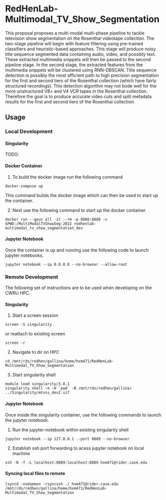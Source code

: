 # RedHenLab-Multimodal_TV_Show_Segmentation

This proposal proposes a multi-modal multi-phase pipeline to tackle television show segmentation on the Rosenthal videotape collection. The two-stage pipeline will begin with feature filtering using pre-trained classifiers and heuristic-based approaches. This stage will produce noisy title sequence segmented data containing audio, video, and possibly text. These extracted multimedia snippets will then be passed to the second pipeline stage. In the second stage, the extracted features from the multimedia snippets will be clustered using RNN-DBSCAN. Title sequence detection is possibly the most efficient path to high precision segmentation for the first and second tiers of the Rosenthal collection (which have fairly structured recordings). This detection algorithm may not bode well for the more unstructured V8+ and V4 VCR tapes in the Rosenthal collection. Therefore the goal is to produce accurate video cuts and split metadata results for the first and second tiers of the Rosenthal collection.


## Usage

### Local Development

#### Singularity 

TODO:

#### Docker Container

1. To build the docker image run the following command

```
docker-compose up
```

This command builds the docker image which can then be used to start up the container.

2. Next use the following command to start up the docker container

```
docker run --gpus all -it --rm -p 8888:8888 -v $PWD:/MultiModalTVShowSeg-2022 redhenlab-multimodal_tv_show_segmentation_dev
```

#### Jupyter Notebook

Once the container is up and running use the following code to launch jupyter notebooks.

```
jupyter notebook --ip 0.0.0.0 --no-browser --allow-root
```

### Remote Development

The following set of instructions are to be used when developing on the CWRU HPC.

#### Singularity
1. Start a screen session
```
screen -S singularity
```

or reattach to existing screen

```
screen -r
```

2. Navigate to dir on HPC
```
cd /mnt/rds/redhen/gallina/home/hxm471/RedHenLab-Multimodal_TV_Show_Segmentation
```

3. Start singularity shell
```
module load singularity/3.8.1
singularity shell -e -H `pwd` -B /mnt/rds/redhen/gallina/ ../Singularity/mtvss_dev2.sif
```

#### Jupyter Notebook

Once inside the singularity container, use the following commands to launch the jupyter notebook.

1. Run the jupyter-notebook within existing singularity shell
```
jupyter notebook --ip 127.0.0.1 --port 8889 --no-browser
```

2. Establish ssh port forwarding to acess jupyter notebook on local machine
```
ssh -N -f -L localhost:8889:localhost:8889 hxm471@rider.case.edu
```

#### Syncing local files to remote

```
lsyncd -nodaemon -rsyncssh ./ hxm471@rider.case.edu /mnt/rds/redhen/gallina/home/hxm471/RedHenLab-Multimodal_TV_Show_Segmentation
```